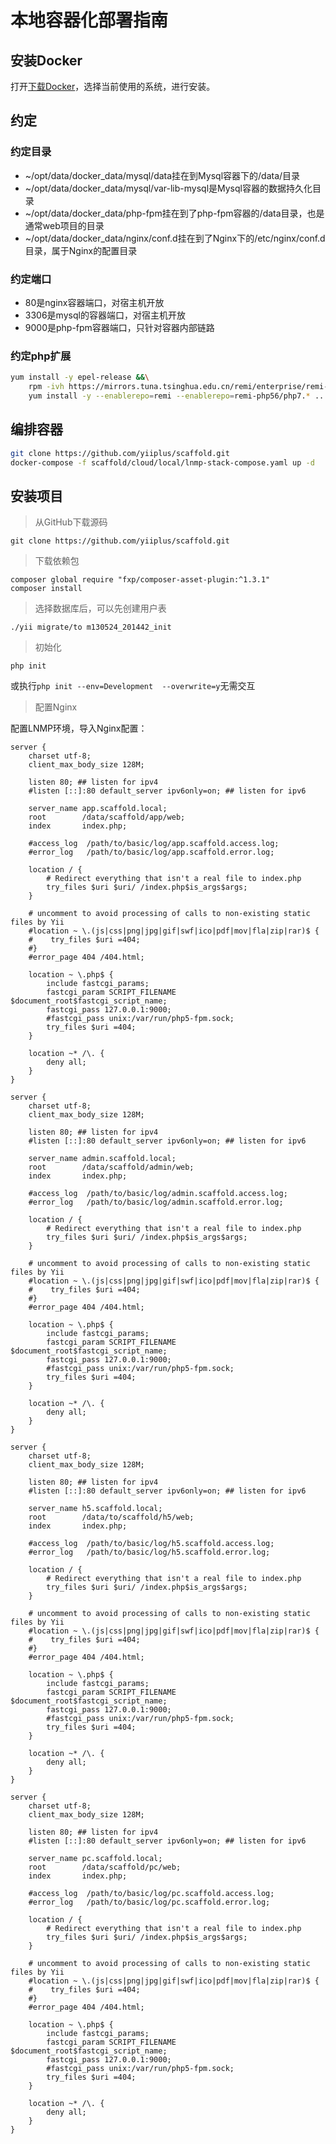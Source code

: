 # 本地容器化部署指南

## 安装Docker
打开[下载Docker](https://download.docker.com/)，选择当前使用的系统，进行安装。

## 约定
### 约定目录
- ~/opt/data/docker_data/mysql/data挂在到Mysql容器下的/data/目录
- ~/opt/data/docker_data/mysql/var-lib-mysql是Mysql容器的数据持久化目录
- ~/opt/data/docker_data/php-fpm挂在到了php-fpm容器的/data目录，也是通常web项目的目录
- ~/opt/data/docker_data/nginx/conf.d挂在到了Nginx下的/etc/nginx/conf.d目录，属于Nginx的配置目录
### 约定端口
- 80是nginx容器端口，对宿主机开放
- 3306是mysql的容器端口，对宿主机开放
- 9000是php-fpm容器端口，只针对容器内部链路
### 约定php扩展
```sh
yum install -y epel-release &&\
	rpm -ivh https://mirrors.tuna.tsinghua.edu.cn/remi/enterprise/remi-release-7.rpm &&\
	yum install -y --enablerepo=remi --enablerepo=remi-php56/php7.* ... 
```

## 编排容器
```sh
git clone https://github.com/yiiplus/scaffold.git
docker-compose -f scaffold/cloud/local/lnmp-stack-compose.yaml up -d
```

## 安装项目
> 从GitHub下载源码

	git clone https://github.com/yiiplus/scaffold.git

> 下载依赖包

	composer global require "fxp/composer-asset-plugin:^1.3.1"
	composer install

> 选择数据库后，可以先创建用户表

	./yii migrate/to m130524_201442_init

> 初始化

	php init
或执行`php init --env=Development  --overwrite=y`无需交互

> 配置Nginx

配置LNMP环境，导入Nginx配置：
```
server {
    charset utf-8;
    client_max_body_size 128M;

    listen 80; ## listen for ipv4
    #listen [::]:80 default_server ipv6only=on; ## listen for ipv6

    server_name app.scaffold.local;
    root        /data/scaffold/app/web;
    index       index.php;

    #access_log  /path/to/basic/log/app.scaffold.access.log;
    #error_log   /path/to/basic/log/app.scaffold.error.log;

    location / {
        # Redirect everything that isn't a real file to index.php
        try_files $uri $uri/ /index.php$is_args$args;
    }

    # uncomment to avoid processing of calls to non-existing static files by Yii
    #location ~ \.(js|css|png|jpg|gif|swf|ico|pdf|mov|fla|zip|rar)$ {
    #    try_files $uri =404;
    #}
    #error_page 404 /404.html;

    location ~ \.php$ {
        include fastcgi_params;
        fastcgi_param SCRIPT_FILENAME $document_root$fastcgi_script_name;
        fastcgi_pass 127.0.0.1:9000;
        #fastcgi_pass unix:/var/run/php5-fpm.sock;
        try_files $uri =404;
    }

    location ~* /\. {
        deny all;
    }
}

server {
    charset utf-8;
    client_max_body_size 128M;

    listen 80; ## listen for ipv4
    #listen [::]:80 default_server ipv6only=on; ## listen for ipv6

    server_name admin.scaffold.local;
    root        /data/scaffold/admin/web;
    index       index.php;

    #access_log  /path/to/basic/log/admin.scaffold.access.log;
    #error_log   /path/to/basic/log/admin.scaffold.error.log;

    location / {
        # Redirect everything that isn't a real file to index.php
        try_files $uri $uri/ /index.php$is_args$args;
    }

    # uncomment to avoid processing of calls to non-existing static files by Yii
    #location ~ \.(js|css|png|jpg|gif|swf|ico|pdf|mov|fla|zip|rar)$ {
    #    try_files $uri =404;
    #}
    #error_page 404 /404.html;

    location ~ \.php$ {
        include fastcgi_params;
        fastcgi_param SCRIPT_FILENAME $document_root$fastcgi_script_name;
        fastcgi_pass 127.0.0.1:9000;
        #fastcgi_pass unix:/var/run/php5-fpm.sock;
        try_files $uri =404;
    }

    location ~* /\. {
        deny all;
    }
}

server {
    charset utf-8;
    client_max_body_size 128M;

    listen 80; ## listen for ipv4
    #listen [::]:80 default_server ipv6only=on; ## listen for ipv6

    server_name h5.scaffold.local;
    root        /data/to/scaffold/h5/web;
    index       index.php;

    #access_log  /path/to/basic/log/h5.scaffold.access.log;
    #error_log   /path/to/basic/log/h5.scaffold.error.log;

    location / {
        # Redirect everything that isn't a real file to index.php
        try_files $uri $uri/ /index.php$is_args$args;
    }

    # uncomment to avoid processing of calls to non-existing static files by Yii
    #location ~ \.(js|css|png|jpg|gif|swf|ico|pdf|mov|fla|zip|rar)$ {
    #    try_files $uri =404;
    #}
    #error_page 404 /404.html;

    location ~ \.php$ {
        include fastcgi_params;
        fastcgi_param SCRIPT_FILENAME $document_root$fastcgi_script_name;
        fastcgi_pass 127.0.0.1:9000;
        #fastcgi_pass unix:/var/run/php5-fpm.sock;
        try_files $uri =404;
    }

    location ~* /\. {
        deny all;
    }
}

server {
    charset utf-8;
    client_max_body_size 128M;

    listen 80; ## listen for ipv4
    #listen [::]:80 default_server ipv6only=on; ## listen for ipv6

    server_name pc.scaffold.local;
    root        /data/scaffold/pc/web;
    index       index.php;

    #access_log  /path/to/basic/log/pc.scaffold.access.log;
    #error_log   /path/to/basic/log/pc.scaffold.error.log;

    location / {
        # Redirect everything that isn't a real file to index.php
        try_files $uri $uri/ /index.php$is_args$args;
    }

    # uncomment to avoid processing of calls to non-existing static files by Yii
    #location ~ \.(js|css|png|jpg|gif|swf|ico|pdf|mov|fla|zip|rar)$ {
    #    try_files $uri =404;
    #}
    #error_page 404 /404.html;

    location ~ \.php$ {
        include fastcgi_params;
        fastcgi_param SCRIPT_FILENAME $document_root$fastcgi_script_name;
        fastcgi_pass 127.0.0.1:9000;
        #fastcgi_pass unix:/var/run/php5-fpm.sock;
        try_files $uri =404;
    }

    location ~* /\. {
        deny all;
    }
}
```
